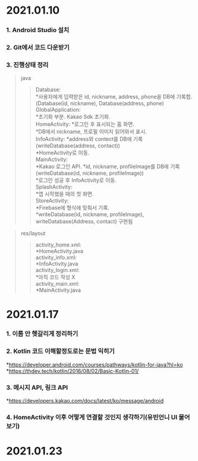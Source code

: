 # 2021.01.10

### 1. Android Studio 설치
### 2. Git에서 코드 다운받기
### 3. 진행상태 정리
>java
> > Database:  
*사용자에게 입력받은 id, nickname, address, phone을 DB에 기록함.(Database(id, nickname), Database(address, phone)    
> > GlobalApplication:  
*초기화 부분. Kakao Sdk 초기화.   
> > HomeActivity: 
*로그인 후 표시되는 홈 화면.   
*DB에서 nickname, 프로필 이미지 읽어와서 표시.    
> > InfoActivity: 
*address와 contect를 DB에 기록(writeDatabase(address, contact))  
*HomeActivity로 이동.  
> > MainActivity:   
*Kakao 로그인 API. 
*id, nickname, profileImage를 DB에 기록(writeDatabase(id, nickname, profileImage))  
*로그인 성공 후 InfoActivity로 이동.  
> > SplashActivity:   
*앱 시작했을 때의 첫 화면.  
> > StoreActivity:   
*Firebase에 형식에 맞춰서 기록.   
*writeDatabase(id, nickname, profileImage), writeDatabase(Address, contact) 구현됨  


>res/layout
> > activity_home.xml:  
*HomeActivity.java  
> > activity_info.xml:  
*InfoActivity.java  
> > activity_login.xml:   
*아직 코드 작성 X  
> > activity_main.xml:  
*MainActivity.java  

# 2021.01.17
### 1. 이름 안 헷갈리게 정리하기  
### 2. Kotlin 코드 이해할정도로는 문법 익히기  
*https://developer.android.com/courses/pathways/kotlin-for-java?hl=ko
*https://thdev.tech/kotlin/2016/08/02/Basic-Kotlin-01/
### 3. 메시지 API, 링크 API
*https://developers.kakao.com/docs/latest/ko/message/android
### 4. HomeActivity 이후 어떻게 연결할 것인지 생각하기(유빈언니 UI 물어보기)

# 2021.01.23
